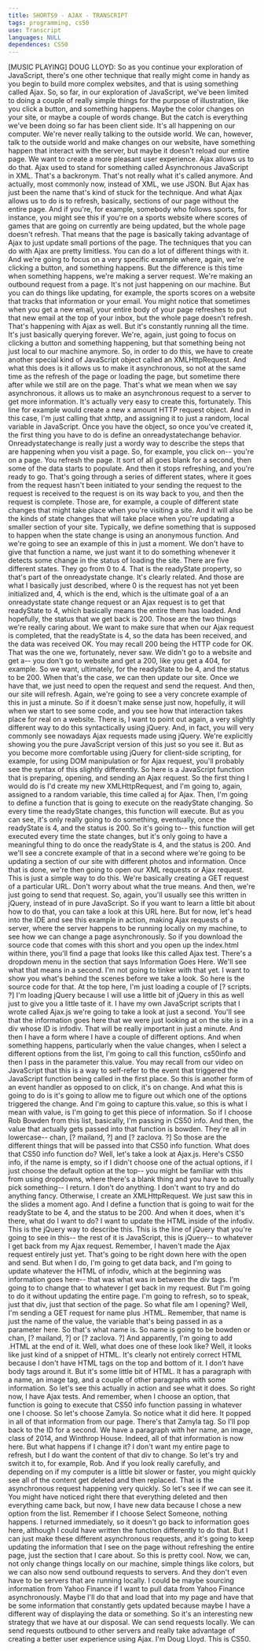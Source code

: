 ```yaml
---
title: SHORTS9 - AJAX - TRANSCRIPT
tags: programming, cs50
use: Transcript
languages: NULL
dependences: CS50
---
```


[MUSIC PLAYING] DOUG LLOYD: So as you continue your exploration of JavaScript, there's one other technique that really might come in handy as you begin to build more complex websites, and that is using something called Ajax. So, so far, in our exploration of JavaScript, we've been limited to doing a couple of really simple things for the purpose of illustration, like you click a button, and something happens. Maybe the color changes on your site, or maybe a couple of words change. But the catch is everything we've been doing so far has been client side. It's all happening on our computer. We're never really talking to the outside world. We can, however, talk to the outside world and make changes on our website, have something happen that interact with the server, but maybe it doesn't reload our entire page. We want to create a more pleasant user experience. Ajax allows us to do that. Ajax used to stand for something called Asynchronous JavaScript in XML. That's a backronym. That's not really what it's called anymore. And actually, most commonly now, instead of XML, we use JSON. But Ajax has just been the name that's kind of stuck for the technique. And what Ajax allows us to do is to refresh, basically, sections of our page without the entire page. And if you're, for example, somebody who follows sports, for instance, you might see this if you're on a sports website where scores of games that are going on currently are being updated, but the whole page doesn't refresh. That means that the page is basically taking advantage of Ajax to just update small portions of the page. The techniques that you can do with Ajax are pretty limitless. You can do a lot of different things with it. And we're going to focus on a very specific example where, again, we're clicking a button, and something happens. But the difference is this time when something happens, we're making a server request. We're making an outbound request from a page. It's not just happening on our machine. But you can do things like updating, for example, the sports scores on a website that tracks that information or your email. You might notice that sometimes when you get a new email, your entire body of your page refreshes to put that new email at the top of your inbox, but the whole page doesn't refresh. That's happening with Ajax as well. But it's constantly running all the time. It's just basically querying forever. We're, again, just going to focus on clicking a button and something happening, but that something being not just local to our machine anymore. So, in order to do this, we have to create another special kind of JavaScript object called an XMLHttpRequest. And what this does is it allows us to make it asynchronous, so not at the same time as the refresh of the page or loading the page, but sometime there after while we still are on the page. That's what we mean when we say asynchronous. it allows us to make an asynchronous request to a server to get more information. It's actually very easy to create this, fortunately. This line for example would create a new x amount HTTP request object. And in this case, I'm just calling that xhttp, and assigning it to just a random, local variable in JavaScript. Once you have the object, so once you've created it, the first thing you have to do is define an onreadystatechange behavior. Onreadystatechange is really just a wordy way to describe the steps that are happening when you visit a page. So, for example, you click on-- you're on a page. You refresh the page. It sort of all goes blank for a second, then some of the data starts to populate. And then it stops refreshing, and you're ready to go. That's going through a series of different states, where it goes from the request hasn't been initiated to your sending the request to the request is received to the request is on its way back to you, and then the request is complete. Those are, for example, a couple of different state changes that might take place when you're visiting a site. And it will also be the kinds of state changes that will take place when you're updating a smaller section of your site. Typically, we define something that is supposed to happen when the state change is using an anonymous function. And we're going to see an example of this in just a moment. We don't have to give that function a name, we just want it to do something whenever it detects some change in the status of loading the site. There are five different states. They go from 0 to 4. That is the readyState property, so that's part of the onreadystate change. It's clearly related. And those are what I basically just described, where 0 is the request has not yet been initialized and, 4, which is the end, which is the ultimate goal of a an onreadystate state change request or an Ajax request is to get that readyState to 4, which basically means the entire them has loaded. And hopefully, the status that we get back is 200. Those are the two things we're really caring about. We want to make sure that when our Ajax request is completed, that the readyState is 4, so the data has been received, and the data was received OK. You may recall 200 being the HTTP code for OK. That was the one we, fortunately, never saw. We didn't go to a website and get a-- you don't go to website and get a 200, like you get a 404, for example. So we want, ultimately, for the readyState to be 4, and the status to be 200. When that's the case, we can then update our site. Once we have that, we just need to open the request and send the request. And then, our site will refresh. Again, we're going to see a very concrete example of this in just a minute. So if it doesn't make sense just now, hopefully, it will when we start to see some code, and you see how that interaction takes place for real on a website. There is, I want to point out again, a very slightly different way to do this syntactically using jQuery. And, in fact, you will very commonly see nowadays Ajax requests made using jQuery. We're explicitly showing you the pure JavaScript version of this just so you see it. But as you become more comfortable using jQuery for client-side scripting, for example, for using DOM manipulation or for Ajax request, you'll probably see the syntax of this slightly differently. So here is a JavaScript function that is preparing, opening, and sending an Ajax request. So the first thing I would do is I'd create my new XMLHttpRequest, and I'm going to, again, assigned to a random variable, this time called aj for Ajax. Then, I'm going to define a function that is going to execute on the readyState changing. So every time the readyState changes, this function will execute. But as you can see, it's only really going to do something, eventually, once the readyState is 4, and the status is 200. So it's going to-- this function will get executed every time the state changes, but it's only going to have a meaningful thing to do once the readyState is 4, and the status is 200. And we'll see a concrete example of that in a second where we're going to be updating a section of our site with different photos and information. Once that is done, we're then going to open our XML requests or Ajax request. This is just a simple way to do this. We're basically creating a GET request of a particular URL. Don't worry about what the true means. And then, we're just going to send that request. So, again, you'll usually see this written in jQuery, instead of in pure JavaScript. So if you want to learn a little bit about how to do that, you can take a look at this URL here. But for now, let's head into the IDE and see this example in action, making Ajax requests of a server, where the server happens to be running locally on my machine, to see how we can change a page asynchronously. So if you download the source code that comes with this short and you open up the index.html within there, you'll find a page that looks like this called Ajax test. There's a dropdown menu in the section that says Information Goes Here. We'll see what that means in a second. I'm not going to tinker with that yet. I want to show you what's behind the scenes before we take a look. So here is the source code for that. At the top here, I'm just loading a couple of [? scripts. ?] I'm loading jQuery because I will use a little bit of jQuery in this as well just to give you a little taste of it. I have my own JavaScript scripts that I wrote called Ajax.js we're going to take a look at just a second. You'll see that the information goes here that we were just looking at on the site is in a div whose ID is infodiv. That will be really important in just a minute. And then I have a form where I have a couple of different options. And when something happens, particularly when the value changes, when I select a different options from the list, I'm going to call this function, cs50info and then I pass in the parameter this.value. You may recall from our video on JavaScript that this is a way to self-refer to the event that triggered the JavaScript function being called in the first place. So this is another form of an event handler as opposed to on click, it's on change. And what this is going to do is it's going to allow me to figure out which one of the options triggered the change. And I'm going to capture this.value, so this is what I mean with value, is I'm going to get this piece of information. So if I choose Rob Bowden from this list, basically, I'm passing in CS50 info. And then, the value that actually gets passed into that function is bowden. They're all in lowercase-- chan, [? mailand, ?] and [? zaclova. ?] So those are the different things that will be passed into that CS50 info function. What does that CS50 info function do? Well, let's take a look at Ajax.js. Here's CS50 info, if the name is empty, so if I didn't choose one of the actual options, if I just choose the default option at the top-- you might be familiar with this from using dropdowns, where there's a blank thing and you have to actually pick something-- I return. I don't do anything. I don't want to try and do anything fancy. Otherwise, I create an XMLHttpRequest. We just saw this in the slides a moment ago. And I define a function that is going to wait for the readyState to be 4, and the status to be 200. And when it does, when it's there, what do I want to do? I want to update the HTML inside of the infodiv. This is the jQuery way to describe this. This is the line of jQuery that you're going to see in this-- the rest of it is JavaScript, this is jQuery-- to whatever I get back from my Ajax request. Remember, I haven't made the Ajax request entirely just yet. That's going to be right down here with the open and send. But when I do, I'm going to get data back, and I'm going to update whatever the HTML of infodiv, which at the beginning was information goes here-- that was what was in between the div tags. I'm going to to change that to whatever I get back in my request. But I'm going to do it without updating the entire page. I'm going to refresh, so to speak, just that div, just that section of the page. So what file am I opening? Well, I'm sending a GET request for name plus .HTML. Remember, that name is just the name of the value, the variable that's being passed in as a parameter here. So that's what name is. So name is going to be bowden or chan, [? mailand, ?] or [? zaclova. ?] And apparently, I'm going to add .HTML at the end of it. Well, what does one of these look like? Well, it looks like just kind of a snippet of HTML. It's clearly not entirely correct HTML because I don't have HTML tags on the top and bottom of it. I don't have body tags around it. But it's some little bit of HTML. It has a paragraph with a name, an image tag, and a couple of other paragraphs with some information. So let's see this actually in action and see what it does. So right now, I have Ajax tests. And remember, when I choose an option, that function is going to execute that CS50 info function passing in whatever one I choose. So let's choose Zamyla. So notice what it did here. It popped in all of that information from our page. There's that Zamyla tag. So I'll pop back to the ID for a second. We have a paragraph with her name, an image, class of 2014, and Winthrop House. Indeed, all of that information is now here. But what happens if I change it? I don't want my entire page to refresh, but I do want the content of that div to change. So let's try and switch it to, for example, Rob. And if you look really carefully, and depending on if my computer is a little bit slower or faster, you might quickly see all of the content get deleted and then replaced. That is the asynchronous request happening very quickly. So let's see if we can see it. You might have noticed right there that everything deleted and then everything came back, but now, I have new data because I chose a new option from the list. Remember if I choose Select Someone, nothing happens. I returned immediately, so it doesn't go back to information goes here, although I could have written the function differently to do that. But I can just make these different asynchronous requests, and it's going to keep updating the information that I see on the page without refreshing the entire page, just the section that I care about. So this is pretty cool. Now, we can, not only change things locally on our machine, simple things like colors, but we can also now send outbound requests to servers. And they don't even have to be servers that are running locally. I could be maybe sourcing information from Yahoo Finance if I want to pull data from Yahoo Finance asynchronously. Maybe I'll do that and load that into my page and have that be some information that constantly gets updated because maybe I have a different way of displaying the data or something. So it's an interesting new strategy that we have at our disposal. We can send requests locally. We can send requests outbound to other servers and really take advantage of creating a better user experience using Ajax. I'm Doug Lloyd. This is CS50. 